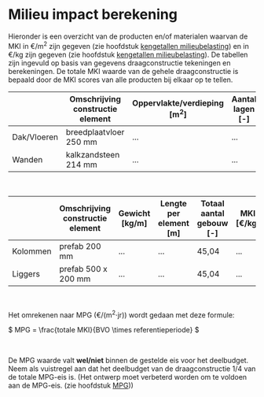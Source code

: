 # Milieu impact berekening


Hieronder is een overzicht van de producten en/of materialen waarvan de MKI in €/m<sup>2</sup> zijn gegeven (zie hoofdstuk [kengetallen milieubelasting](../../basis_gegevens/kengetallen_milieubelasting/kengetallen_milieubelasting_intro)) en in €/kg zijn gegeven (zie hoofdstuk [kengetallen milieubelasting](../../basis_gegevens/kengetallen_milieubelasting/kengetallen_milieubelasting_intro)).
De tabellen zijn ingevuld op basis van gegevens draagconstructie tekeningen en berekeningen. De totale MKI waarde van de gehele draagconstructie is bepaald door de MKI scores van alle producten bij elkaar op te tellen.


|   | Omschrijving constructie element | Oppervlakte/verdieping [m<sup>2</sup>] | Aantal lagen [-] | MKI [€/m<sup>2</sup>] | Totale MKI [€] | % totaal |
|---|---|---|---|---|---|---|
| Dak/Vloeren | breedplaatvloer 250 mm | ... | ... | 14,6 | ... | ... |
| Wanden | kalkzandsteen 214 mm | ... | ... | 3,27 | ... | ... |

<br>

|   | Omschrijving constructie element | Gewicht [kg/m] | Lengte per element [m] | Totaal aantal gebouw [-] | MKI [€/kg] | Totale MKI [€] | % totaal |
|---|---|---|---|---|---|---|---|
| Kolommen | prefab 200 mm | ... | ... | 45,04 | ... | ... | ... |
| Liggers | prefab 500 x 200 mm | ... | ... | 45,04 | ... | ... | ... |


<br>

Het omrekenen naar MPG (€/(m<sup>2</sup>⋅jr)) wordt gedaan met deze formule:

$
MPG = \frac{totale MKI}{BVO \times referentieperiode}
$

<br>

De MPG waarde valt **wel/niet** binnen de gestelde eis voor het deelbudget.
Neem als vuistregel aan dat het deelbudget van de draagconstructie 1/4 van de totale MPG-eis is.
(Het ontwerp moet verbeterd worden om te voldoen aan de MPG-eis. (zie hoofdstuk [MPG](../milieuimpact/mpg.md)))

